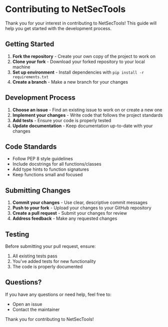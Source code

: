 # Contributing to NetSecTools

Thank you for your interest in contributing to NetSecTools! This guide will help you get started with the development process.

## Getting Started

1. **Fork the repository** - Create your own copy of the project to work on
2. **Clone your fork** - Download your forked repository to your local machine
3. **Set up environment** - Install dependencies with `pip install -r requirements.txt`
4. **Create a branch** - Make a new branch for your changes

## Development Process

1. **Choose an issue** - Find an existing issue to work on or create a new one
2. **Implement your changes** - Write code that follows the project standards
3. **Add tests** - Ensure your code is properly tested
4. **Update documentation** - Keep documentation up-to-date with your changes

## Code Standards

- Follow PEP 8 style guidelines
- Include docstrings for all functions/classes
- Add type hints to function signatures
- Keep functions small and focused

## Submitting Changes

1. **Commit your changes** - Use clear, descriptive commit messages
2. **Push to your fork** - Upload your changes to your GitHub repository
3. **Create a pull request** - Submit your changes for review
4. **Address feedback** - Make any requested changes

## Testing

Before submitting your pull request, ensure:

1. All existing tests pass
2. You've added tests for new functionality
3. The code is properly documented

## Questions?

If you have any questions or need help, feel free to:

- Open an issue
- Contact the maintainer

Thank you for contributing to NetSecTools!